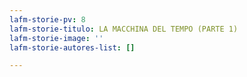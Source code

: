 ```yaml
---
lafm-storie-pv: 8
lafm-storie-titulo: LA MACCHINA DEL TEMPO (PARTE 1)
lafm-storie-image: ''
lafm-storie-autores-list: []

---
```

